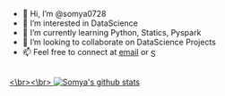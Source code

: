 - 👋 Hi, I’m @somya0728
- 👀 I’m interested in DataScience
- 🌱 I’m currently learning Python, Statics, Pyspark
- 💞️ I’m looking to collaborate on DataScience Projects
- 📫 Feel free to connect at [email](mailto:somyasingh018j@gmail.com) or <a href="https://www.linkedin.com/in/somyasingh0728/">
  <img valign='middle' alt="Somya's LinkedIN" width="15px" src="https://raw.githubusercontent.com/peterthehan/peterthehan/master/assets/linkedin.svg" />  
  
  
  
<br/><\br><\br>
![Somya's github stats](https://github-readme-stats.vercel.app/api?username=somya0728)
 
  
   
<!---
somya0728/somya0728 is a ✨ special ✨ repository because its `README.md` (this file) appears on your GitHub profile.
You can click the Preview link to take a look at your changes.
--->
